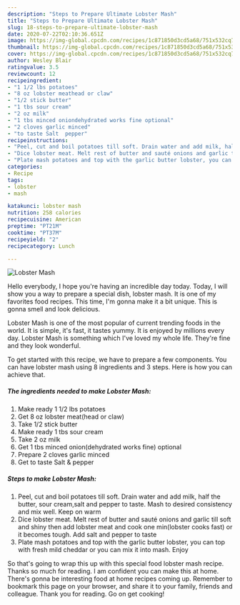 ```yaml
---
description: "Steps to Prepare Ultimate Lobster Mash"
title: "Steps to Prepare Ultimate Lobster Mash"
slug: 18-steps-to-prepare-ultimate-lobster-mash
date: 2020-07-22T02:10:36.651Z
image: https://img-global.cpcdn.com/recipes/1c871850d3cd5a68/751x532cq70/lobster-mash-recipe-main-photo.jpg
thumbnail: https://img-global.cpcdn.com/recipes/1c871850d3cd5a68/751x532cq70/lobster-mash-recipe-main-photo.jpg
cover: https://img-global.cpcdn.com/recipes/1c871850d3cd5a68/751x532cq70/lobster-mash-recipe-main-photo.jpg
author: Wesley Blair
ratingvalue: 3.5
reviewcount: 12
recipeingredient:
- "1 1/2 lbs potatoes"
- "8 oz lobster meathead or claw"
- "1/2 stick butter"
- "1 tbs sour cream"
- "2 oz milk"
- "1 tbs minced oniondehydrated works fine optional"
- "2 cloves garlic minced"
- "to taste Salt  pepper"
recipeinstructions:
- "Peel, cut and boil potatoes till soft. Drain water and add milk, half the butter, sour cream,salt and pepper to taste. Mash to desired consistency and mix well. Keep on warm"
- "Dice lobster meat. Melt rest of butter and sauté onions and garlic till soft and shiny then add lobster meat and cook one min(lobster cooks fast) or it becomes tough. Add salt and pepper to taste"
- "Plate mash potatoes and top with the garlic butter lobster, you can top with fresh mild cheddar or you can mix it into mash. Enjoy"
categories:
- Recipe
tags:
- lobster
- mash

katakunci: lobster mash 
nutrition: 258 calories
recipecuisine: American
preptime: "PT21M"
cooktime: "PT37M"
recipeyield: "2"
recipecategory: Lunch

---
```



![Lobster Mash](https://img-global.cpcdn.com/recipes/1c871850d3cd5a68/751x532cq70/lobster-mash-recipe-main-photo.jpg)

Hello everybody, I hope you're having an incredible day today. Today, I will show you a way to prepare a special dish, lobster mash. It is one of my favorites food recipes. This time, I'm gonna make it a bit unique. This is gonna smell and look delicious.



Lobster Mash is one of the most popular of current trending foods in the world. It is simple, it's fast, it tastes yummy. It is enjoyed by millions every day. Lobster Mash is something which I've loved my whole life. They're fine and they look wonderful.


To get started with this recipe, we have to prepare a few components. You can have lobster mash using 8 ingredients and 3 steps. Here is how you can achieve that.

<!--inarticleads1-->

##### The ingredients needed to make Lobster Mash:

1. Make ready 1 1/2 lbs potatoes
1. Get 8 oz lobster meat(head or claw)
1. Take 1/2 stick butter
1. Make ready 1 tbs sour cream
1. Take 2 oz milk
1. Get 1 tbs minced onion(dehydrated works fine) optional
1. Prepare 2 cloves garlic minced
1. Get to taste Salt &amp; pepper




<!--inarticleads2-->

##### Steps to make Lobster Mash:

1. Peel, cut and boil potatoes till soft. Drain water and add milk, half the butter, sour cream,salt and pepper to taste. Mash to desired consistency and mix well. Keep on warm
1. Dice lobster meat. Melt rest of butter and sauté onions and garlic till soft and shiny then add lobster meat and cook one min(lobster cooks fast) or it becomes tough. Add salt and pepper to taste
1. Plate mash potatoes and top with the garlic butter lobster, you can top with fresh mild cheddar or you can mix it into mash. Enjoy




So that's going to wrap this up with this special food lobster mash recipe. Thanks so much for reading. I am confident you can make this at home. There's gonna be interesting food at home recipes coming up. Remember to bookmark this page on your browser, and share it to your family, friends and colleague. Thank you for reading. Go on get cooking!
